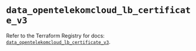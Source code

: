 # `data_opentelekomcloud_lb_certificate_v3`

Refer to the Terraform Registry for docs: [`data_opentelekomcloud_lb_certificate_v3`](https://registry.terraform.io/providers/opentelekomcloud/opentelekomcloud/1.36.51/docs/data-sources/lb_certificate_v3).
